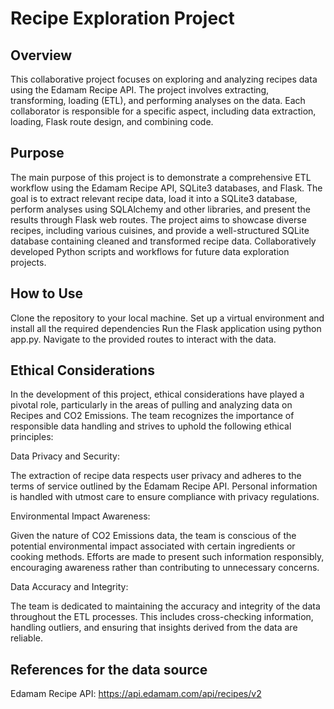 # Recipe Exploration Project

## Overview

This collaborative project focuses on exploring and analyzing recipes data using the Edamam Recipe API. The project involves extracting, transforming, loading (ETL), and performing analyses on the data. Each collaborator is responsible for a specific aspect, including data extraction, loading, Flask route design, and combining code.

## Purpose

The main purpose of this project is to demonstrate a comprehensive ETL workflow using the Edamam Recipe API, SQLite3 databases, and Flask. The goal is to extract relevant recipe data, load it into a SQLite3 database, perform analyses using SQLAlchemy and other libraries, and present the results through Flask web routes. The project aims to showcase diverse recipes, including various cuisines, and provide a well-structured SQLite database containing cleaned and transformed recipe data. Collaboratively developed Python scripts and workflows for future data exploration projects.

## How to Use

Clone the repository to your local machine.
Set up a virtual environment and install all the required dependencies
Run the Flask application using python app.py.
Navigate to the provided routes to interact with the data.

## Ethical Considerations
In the development of this project, ethical considerations have played a pivotal role, particularly in the areas of pulling and analyzing data on Recipes and CO2 Emissions. The team recognizes the importance of responsible data handling and strives to uphold the following ethical principles:

Data Privacy and Security:

The extraction of recipe data respects user privacy and adheres to the terms of service outlined by the Edamam Recipe API. Personal information is handled with utmost care to ensure compliance with privacy regulations.

Environmental Impact Awareness:

Given the nature of CO2 Emissions data, the team is conscious of the potential environmental impact associated with certain ingredients or cooking methods. Efforts are made to present such information responsibly, encouraging awareness rather than contributing to unnecessary concerns.

Data Accuracy and Integrity:

The team is dedicated to maintaining the accuracy and integrity of the data throughout the ETL processes. This includes cross-checking information, handling outliers, and ensuring that insights derived from the data are reliable.

## References for the data source

Edamam Recipe API: https://api.edamam.com/api/recipes/v2